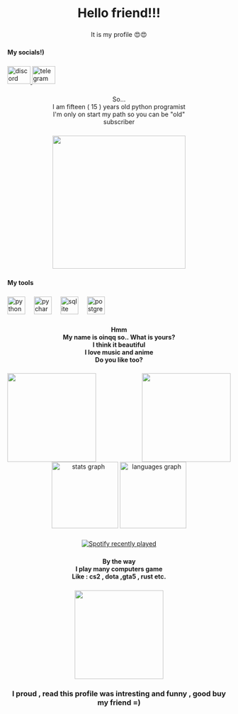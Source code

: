<h1 align="center">Hello friend!!!</h1>

###

<p align="center">It is my profile 😍😍</p>

###

<h4 align="left">My socials!)</h4>

###

<div align="left">
  <a href="https://discord.com/users/944632344105586730" target="_blank">
    <img src="https://raw.githubusercontent.com/maurodesouza/profile-readme-generator/master/src/assets/icons/social/discord/default.svg" width="52" height="40" alt="discord logo"  />
  </a>
  <a href="https://t.me/oinqqq" target="_blank">
    <img src="https://raw.githubusercontent.com/maurodesouza/profile-readme-generator/master/src/assets/icons/social/telegram/default.svg" width="52" height="40" alt="telegram logo"  />
  </a>
</div>

###

<p align="center">So...<br>I am fifteen ( 15 ) years old python programist<br>I'm only on start my path so you can be "old" <br>subscriber</p>

###

<div align="center">
  <img height="300" src="https://i.pinimg.com/originals/1f/a2/2b/1fa22befc10e3cbacd58c5b407a97997.gif"  />
</div>

###

<h4 align="left">My tools</h4>

###

<div align="left">
  <img src="https://cdn.jsdelivr.net/gh/devicons/devicon/icons/python/python-original.svg" height="40" alt="python logo"  />
  <img width="12" />
  <img src="https://cdn.jsdelivr.net/gh/devicons/devicon/icons/pycharm/pycharm-original.svg" height="40" alt="pycharm logo"  />
  <img width="12" />
  <img src="https://cdn.jsdelivr.net/gh/devicons/devicon/icons/sqlite/sqlite-original.svg" height="40" alt="sqlite logo"  />
  <img width="12" />
  <img src="https://cdn.jsdelivr.net/gh/devicons/devicon/icons/postgresql/postgresql-original.svg" height="40" alt="postgresql logo"  />
</div>

###

<h4 align="center">Hmm<br>My name is oinqq so..  What is yours?<br>I think it beautiful<br>I love music and anime<br>Do you like too?</h4>

###

<img align="right" height="200" src="https://i.pinimg.com/originals/be/6d/ed/be6ded46b365626b0812a41b75875d59.gif"  />

###

<img align="left" height="200" src="https://i.pinimg.com/originals/36/4e/a6/364ea6cd7bfd00a0260aaf6e2602cd4d.gif"  />

###

<br clear="both">

<div align="center">
  <img src="https://github-readme-stats.vercel.app/api?username=oniqq1&hide_title=false&hide_rank=false&show_icons=true&include_all_commits=true&count_private=true&disable_animations=false&theme=dracula&locale=en&hide_border=false&order=1" height="150" alt="stats graph"  />
  <img src="https://github-readme-stats.vercel.app/api/top-langs?username=oniqq1&locale=en&hide_title=false&layout=compact&card_width=320&langs_count=5&theme=dracula&hide_border=false&order=2" height="150" alt="languages graph"  />
</div>

###

<div align="center">
  <a href="https://open.spotify.com/user/xbumaa65uudltqwj0fvl6zxvf">
    <img src="https://spotify-recently-played-readme.vercel.app/api?user=xbumaa65uudltqwj0fvl6zxvf&count=3" alt="Spotify recently played"  />
  </a>
</div>

###

<h4 align="center">By the way<br>I play many computers game <br>Like : cs2 , dota ,gta5 , rust etc.</h4>

###

<div align="center">
  <img height="200" src="https://i.pinimg.com/originals/70/84/c6/7084c682f10716fcaf0469b550a92b6a.gif"  />
</div>

###

<h3 align="center">I proud , read this profile was intresting and funny , good buy my friend =)</h3>

###
